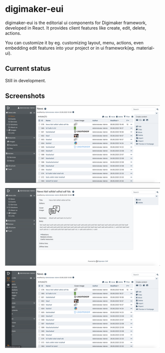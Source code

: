 digimaker-eui
=========

digimaker-eui is the editorial ui components for Digimaker framework, developed in React. It provides client features like create, edit, delete, actions.

You can customize it by eg. customizing layout, menu, actions, even embedding edit features into your project or in ui framework(eg. material-ui).

## Current status
Still in development.


## Screenshots

![alt text](./doc/eui-1.png "List")

![alt text](./doc/eui-2.png "Detail")

![alt text](./doc/eui-3.png "Slide menu")




